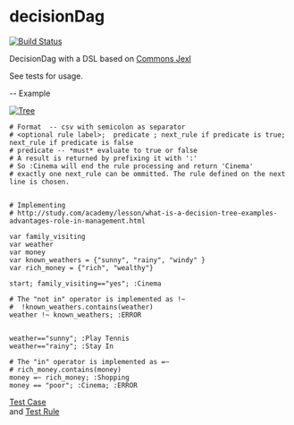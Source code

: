 # decisionDag
[![Build Status](https://travis-ci.org/mandarjog/decisionDag.svg?branch=master)](https://travis-ci.org/mandarjog/decisionDag)

DecisionDag with a DSL based on [Commons Jexl](http://commons.apache.org/proper/commons-jexl/reference/syntax.html)


See tests for usage.

-- Example


[![Tree](http://study.com/cimages/multimages/16/decision_tree.gif)](http://study.com/academy/lesson/what-is-a-decision-tree-examples-advantages-role-in-management.html)
```
# Format  -- csv with semicolon as separator
# <optional rule label>;  predicate ; next_rule if predicate is true;  next_rule if predicate is false
# predicate -- *must* evaluate to true or false
# A result is returned by prefixing it with ':'
# So :Cinema will end the rule processing and return 'Cinema'
# exactly one next_rule can be ommitted. The rule defined on the next line is chosen. 


# Implementing 
# http://study.com/academy/lesson/what-is-a-decision-tree-examples-advantages-role-in-management.html

var family_visiting
var weather
var money
var known_weathers = {"sunny", "rainy", "windy" }
var rich_money = {"rich", "wealthy"}

start; family_visiting=="yes"; :Cinema

# The "not in" operator is implemented as !~
#  !known_weathers.contains(weather)
weather !~ known_weathers; :ERROR


weather=="sunny"; :Play Tennis
weather=="rainy"; :Stay In

# The "in" operator is implemented as =~
# rich_money.contains(money) 
money =~ rich_money; :Shopping
money == "poor"; :Cinema; :ERROR
```

[Test Case](https://github.com/mandarjog/decisionDag/blob/master/src/test/java/com/mjog/dagrule/RealTest.java)   
and [Test Rule](https://github.com/mandarjog/decisionDag/blob/master/src/test/resources/com/mjog/dagrule/RealTest.dagrule)